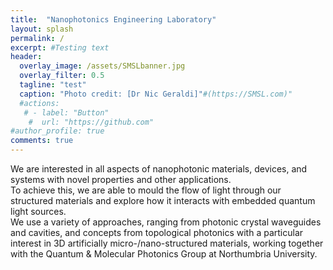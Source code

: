 ```yaml
---
title:  "Nanophotonics Engineering Laboratory"
layout: splash
permalink: /
excerpt: #Testing text
header:
  overlay_image: /assets/SMSLbanner.jpg
  overlay_filter: 0.5
  tagline: "test"
  caption: "Photo credit: [Dr Nic Geraldi]"#(https://SMSL.com)"
  #actions:
   # - label: "Button"
    #  url: "https://github.com"  
#author_profile: true
comments: true
---
```

We are interested in all aspects of nanophotonic materials, devices, and systems with novel properties and other applications.<br>
To achieve this, we are able to mould the flow of light through our structured materials and explore how it interacts with embedded quantum light sources.<br>
We use a variety of approaches, ranging from photonic crystal waveguides and cavities, and concepts from topological photonics with a particular interest in 3D artificially micro-/nano-structured materials, working together with the Quantum & Molecular Photonics Group at Northumbria University.<br>

